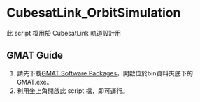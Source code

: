 # CubesatLink_OrbitSimulation

此 script 檔用於 CubesatLink 軌道設計用

## GMAT Guide

1. 請先下載[GMAT Software Packages](https://sourceforge.net/projects/gmat/)，開啟位於bin資料夾底下的 GMAT.exe。
2. 利用坐上角開啟此 script 檔，即可運行。
